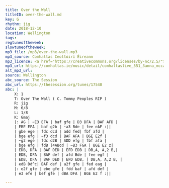 ```yaml
---
title: Over the Wall
titleID: over-the-wall.md
key: G
rhythm: jig
date: 2018-12-10
location: Wellington
tags:
regtuneoftheweek:
slowtuneoftheweek:
mp3_file: /mp3/over-the-wall.mp3
mp3_source: Comhaltas Ceoltóirí Éireann
mp3_licence: <a href="https://creativecommons.org/licenses/by-nc/2.5/">CC-BY-NC-2.5</a>
mp3_url: https://comhaltas.ie/music/detail/comhaltaslive_551_3anna_mccarthy/
alt_mp3_url:
source: Wellington
abc_source: The Session
abc_url: https://thesession.org/tunes/17540
abc: |
    X: 1
    T: Over The Wall ( C. Tommy Peoples RIP )
    R: jig
    M: 6/8
    L: 1/8
    K: Gmaj
    |: AG | ~E3 EFA | baf gfe | D3 DFA | BAF AFD |
    | EBE EFA | baf g2b | ~a3 Bde | fee eAF :||
    | gbe ege | fdc dcd | add fed| fbf afd |
    | bge efg | ~f3 dcd | BAF AFA | BGE E2f |
    | ~g3 ege | fdc d2B | ADD efg | fbf afa |
    | bge efg | fdB (4ABcd | ~B3 FGA | BGE E2 z|
    | EDB, DFA | BAF DED | EFD EDB | DB,A, A,2 B,|
    | EDB, DFA | BAF def | afd Bde | fee egf |
    | EDB, DFA | BAF DED | EFD EDB, | DB,A, A,2 B, |
    | edB Dd^c| BAF def | a2f gfe | fed eag |
    |: e2f gfe | ebe gfe | fdd baf | afd def |
    | e3 efe | bef gfe | dBA DFA | BGE E2 f :||

---
```

